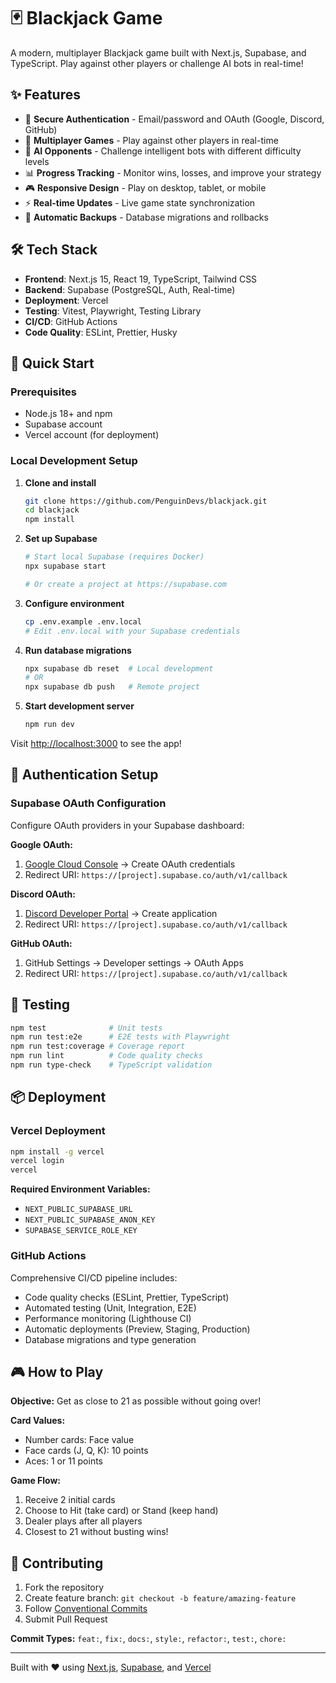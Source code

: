 # 🃏 Blackjack Game

A modern, multiplayer Blackjack game built with Next.js, Supabase, and TypeScript. Play against other players or challenge AI bots in real-time!

## ✨ Features

- 🔐 **Secure Authentication** - Email/password and OAuth (Google, Discord, GitHub)
- 👥 **Multiplayer Games** - Play against other players in real-time
- 🤖 **AI Opponents** - Challenge intelligent bots with different difficulty levels
- 📊 **Progress Tracking** - Monitor wins, losses, and improve your strategy
- 🎮 **Responsive Design** - Play on desktop, tablet, or mobile
- ⚡ **Real-time Updates** - Live game state synchronization
- 🔄 **Automatic Backups** - Database migrations and rollbacks

## 🛠️ Tech Stack

- **Frontend**: Next.js 15, React 19, TypeScript, Tailwind CSS
- **Backend**: Supabase (PostgreSQL, Auth, Real-time)
- **Deployment**: Vercel
- **Testing**: Vitest, Playwright, Testing Library
- **CI/CD**: GitHub Actions
- **Code Quality**: ESLint, Prettier, Husky

## 🚀 Quick Start

### Prerequisites

- Node.js 18+ and npm
- Supabase account
- Vercel account (for deployment)

### Local Development Setup

1. **Clone and install**
   ```bash
   git clone https://github.com/PenguinDevs/blackjack.git
   cd blackjack
   npm install
   ```

2. **Set up Supabase**
   ```bash
   # Start local Supabase (requires Docker)
   npx supabase start
   
   # Or create a project at https://supabase.com
   ```

3. **Configure environment**
   ```bash
   cp .env.example .env.local
   # Edit .env.local with your Supabase credentials
   ```

4. **Run database migrations**
   ```bash
   npx supabase db reset  # Local development
   # OR
   npx supabase db push   # Remote project
   ```

5. **Start development server**
   ```bash
   npm run dev
   ```

Visit [http://localhost:3000](http://localhost:3000) to see the app!

## 🔐 Authentication Setup

### Supabase OAuth Configuration

Configure OAuth providers in your Supabase dashboard:

**Google OAuth:**
1. [Google Cloud Console](https://console.cloud.google.com) → Create OAuth credentials
2. Redirect URI: `https://[project].supabase.co/auth/v1/callback`

**Discord OAuth:**
1. [Discord Developer Portal](https://discord.com/developers) → Create application
2. Redirect URI: `https://[project].supabase.co/auth/v1/callback`

**GitHub OAuth:**
1. GitHub Settings → Developer settings → OAuth Apps
2. Redirect URI: `https://[project].supabase.co/auth/v1/callback`

## 🧪 Testing

```bash
npm test              # Unit tests
npm run test:e2e      # E2E tests with Playwright
npm run test:coverage # Coverage report
npm run lint          # Code quality checks
npm run type-check    # TypeScript validation
```

## 📦 Deployment

### Vercel Deployment

```bash
npm install -g vercel
vercel login
vercel
```

**Required Environment Variables:**
- `NEXT_PUBLIC_SUPABASE_URL`
- `NEXT_PUBLIC_SUPABASE_ANON_KEY`
- `SUPABASE_SERVICE_ROLE_KEY`

### GitHub Actions

Comprehensive CI/CD pipeline includes:
- Code quality checks (ESLint, Prettier, TypeScript)
- Automated testing (Unit, Integration, E2E)
- Performance monitoring (Lighthouse CI)
- Automatic deployments (Preview, Staging, Production)
- Database migrations and type generation

## 🎮 How to Play

**Objective:** Get as close to 21 as possible without going over!

**Card Values:**
- Number cards: Face value
- Face cards (J, Q, K): 10 points
- Aces: 1 or 11 points

**Game Flow:**
1. Receive 2 initial cards
2. Choose to Hit (take card) or Stand (keep hand)
3. Dealer plays after all players
4. Closest to 21 without busting wins!

## 🤝 Contributing

1. Fork the repository
2. Create feature branch: `git checkout -b feature/amazing-feature`
3. Follow [Conventional Commits](https://conventionalcommits.org)
4. Submit Pull Request

**Commit Types:** `feat:`, `fix:`, `docs:`, `style:`, `refactor:`, `test:`, `chore:`

---

Built with ❤️ using [Next.js](https://nextjs.org), [Supabase](https://supabase.com), and [Vercel](https://vercel.com)
